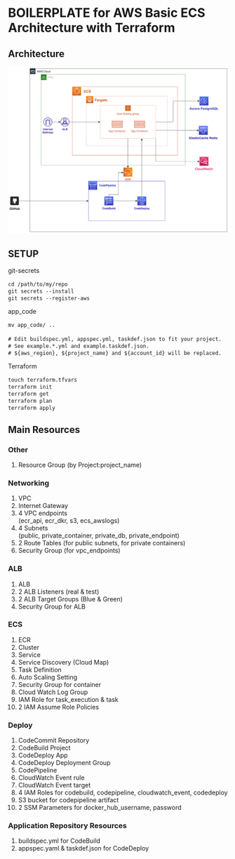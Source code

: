 # BOILERPLATE for AWS Basic ECS Architecture with Terraform

## Architecture

![Infrastructure Architecture](./draw.io/architecture.drawio.png)

## SETUP

git-secrets
```shell
cd /path/to/my/repo
git secrets --install
git secrets --register-aws
```

app_code
```shell
mv app_code/ ..

# Edit buildspec.yml, appspec.yml, taskdef.json to fit your project.
# See example.*.yml and example.taskdef.json.
# ${aws_region}, ${project_name} and ${account_id} will be replaced.
```

Terraform
```shell
touch terraform.tfvars
terraform init
terraform get
terraform plan
terraform apply
```

## Main Resources

### Other
1. Resource Group (by Project:project_name)

### Networking
1. VPC
2. Internet Gateway
3. 4 VPC endpoints  
   (ecr_api, ecr_dkr, s3, ecs_awslogs)
4. 4 Subnets  
   (public, private_container, private_db, private_endpoint)
5. 2 Route Tables
   (for public subnets, for private containers)
6. Security Group
   (for vpc_endpoints)

### ALB
1. ALB
2. 2 ALB Listeners
   (real & test)
3. 2 ALB Target Groups
   (Blue & Green)
4. Security Group for ALB

### ECS
1. ECR
2. Cluster
3. Service
4. Service Discovery (Cloud Map)
5. Task Definition
6. Auto Scaling Setting
7. Security Group for container
8. Cloud Watch Log Group
9. IAM Role for task_execution & task
10. 2 IAM Assume Role Policies

### Deploy
1. CodeCommit Repository
2. CodeBuild Project
3. CodeDeploy App
4. CodeDeploy Deployment Group
5. CodePipeline
6. CloudWatch Event rule
7. CloudWatch Event target
8. 4 IAM Roles for codebuild, codepipeline, cloudwatch_event, codedeploy
9. S3 bucket for codepipeline artifact
10. 2 SSM Parameters for docker_hub_username, password

### Application Repository Resources
1. buildspec.yml for CodeBuild
2. appspec.yaml & taskdef.json for CodeDeploy
